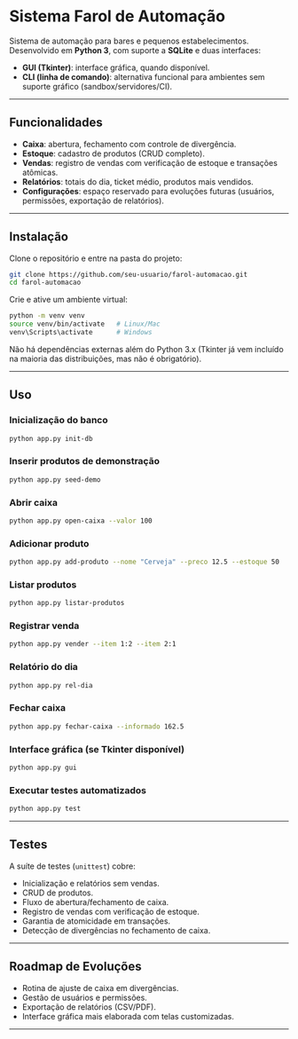 # Sistema Farol de Automação

Sistema de automação para bares e pequenos estabelecimentos. Desenvolvido em **Python 3**, com suporte a **SQLite** e duas interfaces:
- **GUI (Tkinter)**: interface gráfica, quando disponível.
- **CLI (linha de comando)**: alternativa funcional para ambientes sem suporte gráfico (sandbox/servidores/CI).

---

##  Funcionalidades
- **Caixa**: abertura, fechamento com controle de divergência.
- **Estoque**: cadastro de produtos (CRUD completo).
- **Vendas**: registro de vendas com verificação de estoque e transações atômicas.
- **Relatórios**: totais do dia, ticket médio, produtos mais vendidos.
- **Configurações**: espaço reservado para evoluções futuras (usuários, permissões, exportação de relatórios).

---

##  Instalação
Clone o repositório e entre na pasta do projeto:
```bash
git clone https://github.com/seu-usuario/farol-automacao.git
cd farol-automacao
```

Crie e ative um ambiente virtual:
```bash
python -m venv venv
source venv/bin/activate   # Linux/Mac
venv\Scripts\activate      # Windows
```

Não há dependências externas além do Python 3.x (Tkinter já vem incluído na maioria das distribuições, mas não é obrigatório).

---

## Uso
### Inicialização do banco
```bash
python app.py init-db
```

### Inserir produtos de demonstração
```bash
python app.py seed-demo
```

### Abrir caixa
```bash
python app.py open-caixa --valor 100
```

### Adicionar produto
```bash
python app.py add-produto --nome "Cerveja" --preco 12.5 --estoque 50
```

### Listar produtos
```bash
python app.py listar-produtos
```

### Registrar venda
```bash
python app.py vender --item 1:2 --item 2:1
```

### Relatório do dia
```bash
python app.py rel-dia
```

### Fechar caixa
```bash
python app.py fechar-caixa --informado 162.5
```

### Interface gráfica (se Tkinter disponível)
```bash
python app.py gui
```

### Executar testes automatizados
```bash
python app.py test
```

---

## Testes
A suíte de testes (`unittest`) cobre:
- Inicialização e relatórios sem vendas.
- CRUD de produtos.
- Fluxo de abertura/fechamento de caixa.
- Registro de vendas com verificação de estoque.
- Garantia de atomicidade em transações.
- Detecção de divergências no fechamento de caixa.

---

## Roadmap de Evoluções
- Rotina de ajuste de caixa em divergências.
- Gestão de usuários e permissões.
- Exportação de relatórios (CSV/PDF).
- Interface gráfica mais elaborada com telas customizadas.

---


